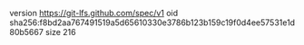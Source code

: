 version https://git-lfs.github.com/spec/v1
oid sha256:f8bd2aa767491519a5d65610330e3786b123b159c19f0d4ee57531e1d80b5667
size 216
